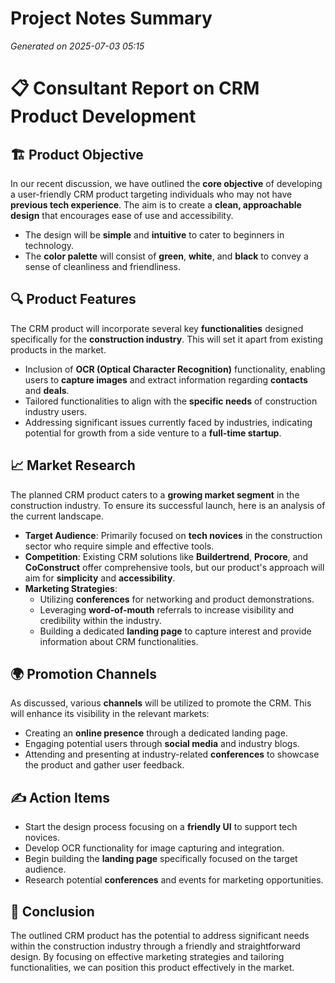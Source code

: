 # Project Notes Summary

*Generated on 2025-07-03 05:15*

# 📋 **Consultant Report on CRM Product Development**

## 🏗️ **Product Objective**
In our recent discussion, we have outlined the **core objective** of developing a user-friendly CRM product targeting individuals who may not have **previous tech experience**. The aim is to create a **clean, approachable design** that encourages ease of use and accessibility.

- The design will be **simple** and **intuitive** to cater to beginners in technology.
- The **color palette** will consist of **green**, **white**, and **black** to convey a sense of cleanliness and friendliness.

## 🔍 **Product Features**
The CRM product will incorporate several key **functionalities** designed specifically for the **construction industry**. This will set it apart from existing products in the market.

- Inclusion of **OCR (Optical Character Recognition)** functionality, enabling users to **capture images** and extract information regarding **contacts** and **deals**.
- Tailored functionalities to align with the **specific needs** of construction industry users.
- Addressing significant issues currently faced by industries, indicating potential for growth from a side venture to a **full-time startup**.

## 📈 **Market Research**
The planned CRM product caters to a **growing market segment** in the construction industry. To ensure its successful launch, here is an analysis of the current landscape.

- **Target Audience**: Primarily focused on **tech novices** in the construction sector who require simple and effective tools.
- **Competition**: Existing CRM solutions like **Buildertrend**, **Procore**, and **CoConstruct** offer comprehensive tools, but our product's approach will aim for **simplicity** and **accessibility**.
- **Marketing Strategies**: 
  - Utilizing **conferences** for networking and product demonstrations.
  - Leveraging **word-of-mouth** referrals to increase visibility and credibility within the industry.
  - Building a dedicated **landing page** to capture interest and provide information about CRM functionalities.

## 🌍 **Promotion Channels**
As discussed, various **channels** will be utilized to promote the CRM. This will enhance its visibility in the relevant markets:

- Creating an **online presence** through a dedicated landing page.
- Engaging potential users through **social media** and industry blogs.
- Attending and presenting at industry-related **conferences** to showcase the product and gather user feedback.

## ✍️ **Action Items**
- Start the design process focusing on a **friendly UI** to support tech novices.
- Develop OCR functionality for image capturing and integration.
- Begin building the **landing page** specifically focused on the target audience.
- Research potential **conferences** and events for marketing opportunities.

## 📝 **Conclusion**
The outlined CRM product has the potential to address significant needs within the construction industry through a friendly and straightforward design. By focusing on effective marketing strategies and tailoring functionalities, we can position this product effectively in the market.
